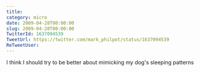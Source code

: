 ```yaml
---
title: 
category: micro
date: 2009-04-28T00:00:00
slug: 2009-04-28T00:00:00
TwitterId: 1637094539
TweetUrl: https://twitter.com/mark_philpot/status/1637094539
ReTweetUser: 
---
```


I think I should try to be better about mimicking my dog's sleeping patterns